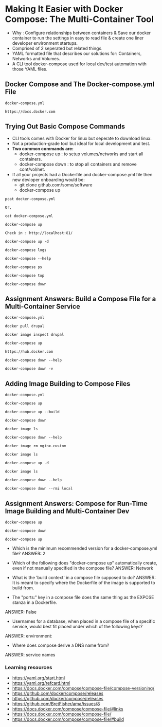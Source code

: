 # Making It Easier with Docker Compose: The Multi-Container Tool

* Why : Configure relationships between containers &
Save our docker container to run the settings in easy to read file & create one liner developer environment startups. 
* Comprised of 2 seperated but related things.
* YAML formatted file that describes our solutions for: 
Containers, Networks and Volumes.
* A CLI tool docker-compose used for local dev/test automation with those YAML files.

## Docker Compose and The Docker-compose.yml File
```
docker-compose.yml

https://docs.docker.com
```

## Trying Out Basic Compose Commands
* CLI tools comes with Docker for linux but seperate to download linux.
* Not a production-grade tool but ideal for local development and test.
* <b>Two common commands are: </b>
     * docker-compose up : to setup volumes/networks and start all containers.
     * docker-compose down : to stop all containers and remove cont/vol/net.
* If all your projects had a Dockerfile and docker-compose.yml file then new devloper onboarding would be: 
  * git clone github.com/some/software
  * docker-compose up


```
pcat docker-compose.yml

Or,

cat docker-compose.yml

docker-compose up

Check in : http://localhost:81/

docker-compose up -d

docker-compose logs

docker-compose --help

docker-compose ps

docker-compose top

docker-compose down
```

## Assignment Answers: Build a Compose File for a Multi-Container Service
```
docker-compose.yml

docker pull drupal

docker image inspect drupal

docker-compose up

https://hub.docker.com

docker-compose down --help

docker-compose down -v
```

## Adding Image Building to Compose Files
```
docker-compose.yml

docker-compose up

docker-compose up --build

docker-compose down

docker image ls

docker-compose down --help

docker image rm nginx-custom

docker image ls

docker-compose up -d

docker image ls

docker-compose down --help

docker-compose down --rmi local
```

## Assignment Answers: Compose for Run-Time Image Building and Multi-Container Dev
```
docker-compose up

docker-compose down

docker-compose up
```

* Which is the minimum recommended version for a docker-compose.yml file?
ANSWER: 2
* Which of the following does "docker-compose up" automatically create, even if not manually specified in the compose file?
ANSWER: Network
* What is the 'build context' in a compose file supposed to do?
ANSWER: It is meant to specify where the Dockerfile of the image is supported to build from. 

* The "ports:" key in a compose file does the same thing as the EXPOSE stanza in a Dockerfile.

ANSWER: False

* Usernames for a database, when placed in a compose file of a specific service, would best fit placed under which of the following keys?

ANSWER: environment:

* Where does compose derive a DNS name from?

ANSWER: service names


### Learning resources
* https://yaml.org/start.html
* https://yaml.org/refcard.html
* https://docs.docker.com/compose/compose-file/compose-versioning/
* https://github.com/docker/compose/releases
* https://github.com/docker/compose/releases
* https://github.com/BretFisher/ama/issues/8
* https://docs.docker.com/compose/compose-file/#links
* https://docs.docker.com/compose/compose-file/
* https://docs.docker.com/compose/compose-file/#build
